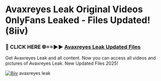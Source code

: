 # Avaxreyes Leak Original Videos 0nlyFans Leaked - Files Updated! (8iiv)

<h3>🔴 CLICK HERE 🌐==►► <a href="https://tinyurl.com/3hn5wdd3" rel="nofollow">Avaxreyes Leak Updated Files</a></h3>

Get Avaxreyes Leak and all content. Now you can access all videos and pictures of Avaxreyes Leak. New Updated Files 2025!

[![8iiv](https://i.imgur.com/4HnBqBT.gif)](https://tinyurl.com/3hn5wdd3)
avaxreyes leak